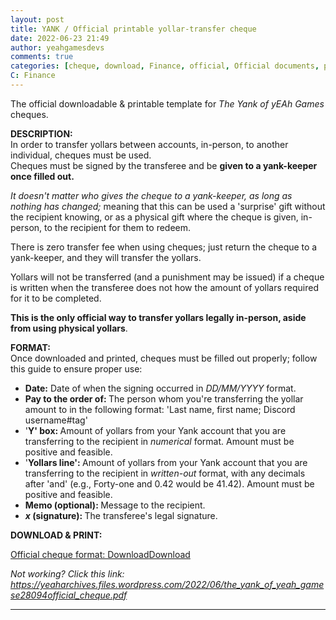 ```yaml
---
layout: post
title: YANK / Official printable yollar-transfer cheque
date: 2022-06-23 21:49
author: yeahgamesdevs
comments: true
categories: [cheque, download, Finance, official, Official documents, printable, template, Yank, yollars, Yollars-related]
C: Finance
---
```

<!-- wp:paragraph -->
<p>The official downloadable &amp; printable template for <em>The Yank of yEAh Games</em> cheques.</p>
<!-- /wp:paragraph -->

<!-- wp:paragraph -->
<p><strong>DESCRIPTION:</strong><br>In order to transfer yollars between accounts, in-person, to another individual, cheques must be used.<br>Cheques must be signed by the transferee and be <strong>given to a yank-keeper once filled out.</strong></p>
<!-- /wp:paragraph -->

<!-- wp:paragraph -->
<p><em>It doesn't matter who gives the cheque to a yank-keeper, as long as nothing has changed; </em>meaning that this can be used a 'surprise' gift without the recipient knowing, or as a physical gift where the cheque is given, in-person, to the recipient for them to redeem.</p>
<!-- /wp:paragraph -->

<!-- wp:paragraph -->
<p>There is zero transfer fee when using cheques; just return the cheque to a yank-keeper, and they will transfer the yollars.</p>
<!-- /wp:paragraph -->

<!-- wp:paragraph -->
<p>Yollars will not be transferred (and a punishment may be issued) if a cheque is written when the transferee does not how the amount of yollars required for it to be completed.</p>
<!-- /wp:paragraph -->

<!-- wp:paragraph -->
<p><strong>This is the only official way to transfer yollars legally in-person, aside from using physical yollars</strong>.</p>
<!-- /wp:paragraph -->

<!-- wp:paragraph -->
<p><strong>FORMAT:</strong><br>Once downloaded and printed, cheques must be filled out properly; follow this guide to ensure proper use:</p>
<!-- /wp:paragraph -->

<!-- wp:list -->
<ul><li><strong>Date:</strong> Date of when the signing occurred in <em>DD/MM/YYYY</em> format. </li><li><strong>Pay to the order of: </strong>The person whom you're transferring the yollar amount to in the following format: 'Last name, first name; Discord username#tag'</li><li>'<strong>Y' box: </strong>Amount of yollars from your Yank account that you are transferring to the recipient in <em>numerical</em> format. Amount must be positive and feasible.</li><li>'<strong>Yollars line': </strong>Amount of yollars from your Yank account that you are transferring to the recipient in <em>written-out</em> format, with any decimals after 'and' (e.g., Forty-one and 0.42 would be 41.42). Amount must be positive and feasible.</li><li><strong>Memo (optional): </strong>Message to the recipient.</li><li><strong><em>x </em>(signature): </strong>The transferee's legal signature.</li></ul>
<!-- /wp:list -->

<!-- wp:paragraph -->
<p><strong>DOWNLOAD &amp; PRINT:</strong></p>
<!-- /wp:paragraph -->

<!-- wp:file {"id":616,"href":"https://yeaharchives.files.wordpress.com/2022/06/the_yank_of_yeah_gamese28094official_cheque.pdf","displayPreview":true} -->
<div class="wp-block-file"><object class="wp-block-file__embed" data="https://yeaharchives.files.wordpress.com/2022/06/the_yank_of_yeah_gamese28094official_cheque.pdf" type="application/pdf" style="width:100%;height:600px;" aria-label="Embed of Official cheque format: Download."></object><a id="wp-block-file--media-8fd2d40d-74e4-4b9a-8e4e-4bb84df514c7" href="https://yeaharchives.files.wordpress.com/2022/06/the_yank_of_yeah_gamese28094official_cheque.pdf" target="_blank" rel="noreferrer noopener">Official cheque format: Download</a><a href="https://yeaharchives.files.wordpress.com/2022/06/the_yank_of_yeah_gamese28094official_cheque.pdf" class="wp-block-file__button wp-element-button" download aria-describedby="wp-block-file--media-8fd2d40d-74e4-4b9a-8e4e-4bb84df514c7">Download</a></div>
<!-- /wp:file -->

<!-- wp:paragraph {"fontSize":"small"} -->
<p class="has-small-font-size"><em>Not working? Click this link: <a href="https://yeaharchives.files.wordpress.com/2022/06/the_yank_of_yeah_gamese28094official_cheque.pdf">https://yeaharchives.files.wordpress.com/2022/06/the_yank_of_yeah_gamese28094official_cheque.pdf</a></em></p>
<!-- /wp:paragraph -->

<!-- wp:separator -->
<hr class="wp-block-separator has-alpha-channel-opacity" />
<!-- /wp:separator -->
